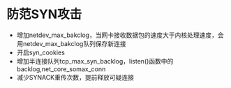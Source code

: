 # 防范SYN攻击

* 增加netdev_max_bakclog，当网卡接收数据包的速度大于内核处理速度，会用netdev_max_bakclog队列保存新连接
* 开启syn_cookies
* 增加半连接队列tcp_max_syn_backlog，listen()函数中的backlog,net_core_somax_conn
* 减少SYNACK重传次数，提前释放可疑连接
